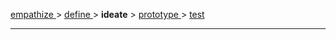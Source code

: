 [ empathize ](empathize.md) > [ define ](define.md) > **ideate** > [ prototype ](prototype.md) > [ test ](test.md)
<hr>